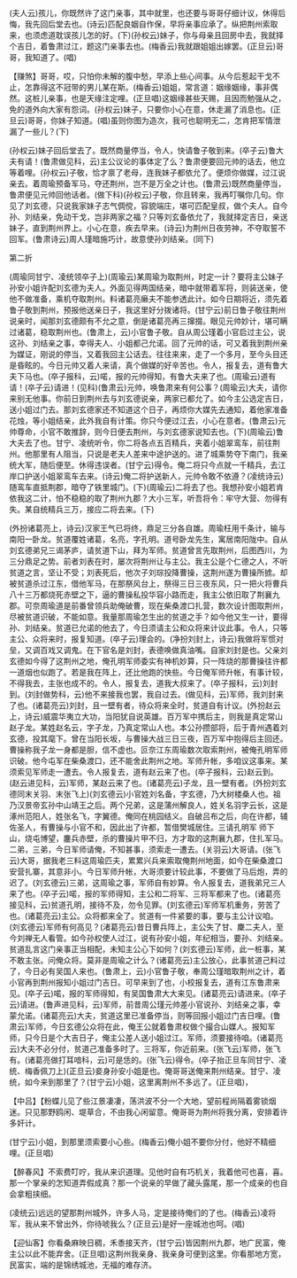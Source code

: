 <!-- { "loadSidebar": true } -->
(夫人云)孩儿，你既然许了这门亲事，其中就里，也还要与哥哥仔细计议，休得后悔，我先回后堂去也。(诗云)匹配良姻自作保，早将亲事应承了。纵把荆州索取来，也须虑道耽误孩儿怎的好。(下)(孙权云)妹子，你与母亲且回房中去，我就择个吉日，着鲁肃过江，题这门亲事去也。(梅香云)我就跟姐姐出嫁罢。(正旦云)哥哥，我知道了。(唱)

【赚煞】哥哥，哎，只怕你未解的腹中愁，早添上些心间事。从今后惹起干戈不止，怎靠得这不冠带的男儿某在斯。(梅香云)姐姐，常言道：姻缘姻缘，事非偶然。这桩儿亲事，也是天缘注定哩。(正旦唱)这姻缘甚些天赐，且因而勉强从之，免的道外向大家有怨词。(孙权云)妹子，只要你小心在意，休走漏了消息也。(正旦云)哥哥，你妹子知道。(唱)虽则你图为造次，我可也聪明无二，怎肯把军情泄漏了一些儿？(下)

(孙权云)妹子回后堂去了。既然商量停当，令人，快请鲁子敬到来。(卒子云)鲁大夫有请！(鲁肃做见科，云)主公议论的事体定了么？鲁肃便要回元帅的话去，他立等着哩。(孙权云)子敬，恰才禀了老母，连我妹子都依允了。便烦你做媒，过江说亲去。着周瑜预备军马，夺还荆州，岂不是万全之计也。(鲁肃云)既然商量停当，鲁肃便见元帅回他话者。(做下科)(孙权云)子敬，你且转来，我再叮嘱你几句。你见了刘玄德，只说我家妹子志气倜傥，容貌端庄，堪可匹配皇叔，做个夫人。自今孙、刘结亲，免动干戈，岂非两家之福？只等刘玄备依允了，我就择定吉日，亲送妹子，直到荆州界上。小心在意，疾去早来。(诗云)为荆州日夜劳神，不夺取誓不回军。(鲁肃诗云)周人瑾暗施巧计，故意使孙刘结亲。(同下)

第二折

(周瑜同甘宁、凌统领卒子上)(周瑜云)某周瑜为取荆州，时定一计？要将主公妹子孙安小姐许配刘玄德为夫人。外面见得两国结亲，暗中就带着军将，则装送亲，使他不做准备，乘机夺取荆州。料诸葛亮癞夫不能参透此计。如今日期将近，须先着鲁子敬到荆州，预报他送亲日子，我这里好分拨诸将。(甘宁云)前日鲁子敬往荆州说亲时，闻那刘玄德颇有不允之意，倒是诸葛亮再三撺掇。眼见元帅妙计，堪可瞒过诸葛，稳取荆州也。(鲁肃上，云)小官鲁子敬。自从周公瑾着小官启过主公，说这孙、刘结亲之事，幸得夫人、小姐都己允诺。回了元帅的话，可又着我到荆州亲为媒证，刚说的停当，又着我回主公话去。往往来来，走了一个多月，至今头目还是昏眩的。今日元帅又着人来请，真个做媒的好辛苦也。令人，报复去，道有鲁大夫下马也。(卒子报科，云)喏，报的元帅得知，有鲁大夫来了也。(周瑜云)道有请！(卒子云)请进！(见科)(鲁肃云)元帅，唤鲁肃来有何公事？(周瑜云)大夫，请你来别无他事。你前日到荆州去与刘玄德说亲，两家已都允了。如今主公选定吉日，送小姐过门去。那刘玄德家还不知道这个日子，再烦你大媒先去通知，着他家准备花烛，等小姐结亲，此外我自有计策。你只今便过江去，小心在意者。(鲁肃云)元帅尊命，小官不敢推辞，则今日便去荆州，与刘玄德家说知去也。(下)(周瑜云)鲁大夫去了也。甘宁、凌统听令，你二将各点五百精兵，夹着小姐翠鸾车，前往荆州。他那里有人阻当，只说是老夫人差来中途护送的。进了城乘势夺下南门，我亲统大军，随后便至。休得违误者。(甘宁云)得令。俺二将只今点就一千精兵，去江岸口护送小姐翠鸾车去来。(诗云)俺二将护送新人，元帅令敢不依遵？(凌统诗云)随鸾车直抵荆郡，暗夺了铁里城门。(下)(周瑜云)二将去了也。我想孙安小姐若肯依我这二计，怕不稳稳的取了荆州九郡？大小三军，听吾将令：牢守大营、勿得有失。某自统精兵三万，接应二将去来。(下)

(外扮诸葛亮上，诗云)汉家王气已将终，鼎足三分各自雄。周瑜枉用千条计，输与南阳一卧龙。贫道覆姓诸葛，名亮，字孔明。道号卧龙先生，寓居南阳陇中。自从刘玄德弟兄三谒茅庐，请贫道下山，拜为军师。贫道曾言先取荆州，后图西川，为三分鼎足之势。前者刘表在时，屡次将荆州让与主公。我主公是个仁德之人，不听贫道之言，坚让不受；刘表死后，他次子刘琮投降曹操，这荆州遂为曹操所掳。却被贫道杀过江东，借他军马，在那祭风台上，祭得三日三夜东风，只一把火将曹兵八十三万都烧死赤壁之下，逼的曹操私投华容小路而走，我主公依旧取了荆襄九郡。可奈周瑜道是前番曾领兵助俺破曹，现在柴桑渡口扎营，数次设计图取荆州，尽被贫道识破，不能如意。我量那周瑜怎生出的贫道之手？如今他又生一计，要得孙、刘结亲。贫道已允诺的他去了，今日须请主公和众将来计议此事。令人，只等主公、众将来时，报复知道。(卒子云)理会的。(净扮刘封上，诗云)我做将军惯对垒，又调百戏又调鬼。在下官名是刘封，表德唤做真油嘴。自家刘封是也。父亲刘玄德如今得了这荆州之地，俺孔明军师委实有神机妙算，只一阵烧的那曹操往许都一道烟也似跑了。若是我在阵上，还比他跑的快些。今日俺军师升帐，有事计较，不得我去，主张也成不的。令人，报复去，道我大叔来了。(卒子报科，云)刘封到。(刘封做势科，云)他不来接我也罢，我自过去。(做见科，云)军师，我刘封来了也。(诸葛亮云)刘封，且一壁有者，待众将来全时，贫道自有计议。(外扮赵云上，诗云)威震华夷立大功，当阳犹自说英雄。百万军中携后主，则我是真定常山赵子龙。某姓赵名云，字子龙，乃真定常山人也。本公孙攒部将，后于青州遇着刘玄德，投其麾下。曾在当阳长坂，与曹操大战三日三夜，百万军中抱得后主回还。曹操称我子龙一身都是胆，信不虚也。叵奈江东周瑜数次取索荆州，被俺孔明军师识破。他今屯军在柴桑渡口，还不能舍此荆州之地。军师升帐，多咱议这事来。某须索见军师走一遭去。令人报复去，道有赵云来了也。(卒子报科，云)赵云到。(赵云进见科，云)军师，某赵云来了也。(诸葛亮云)子龙，且一壁有者。(外扮刘玄德同末关羽、末张飞上)(刘玄德云)小官姓刘名备，字玄德，乃大树楼桑人也。祖乃汉景帝玄孙中山靖王之后。两个兄弟，这是蒲州解良人，姓关名羽字云长，这是涿州范阳人，姓张名飞，字翼德。俺同在桃园结义。自破吕布之后，向在许都，辅佐圣人，有曹操与小官不和，因此出了许都，暂借樊城居住。三请孔明军
师下山，烧屯博望，鏖兵赤壁，杀的曹操片甲不归，方才取的这荆襄九郡，住扎军马。二弟，三弟，今日军师请俺，不知甚事，须索走一遭去。(关羽云)大哥请。(张飞云)大哥，据我老三料这周瑜匹夫，累累兴兵来索取俺荆州地面，如今在柴桑渡口安营扎寨，其意非小。今日军师升帐，大哥须要计较此事，不要做了马后炮，弄的迟了。(刘玄德云)三弟，这周瑜之事，军师自有妙算。令人报复去，道我弟兄三人来了也。(卒子云)喏，报的军师得知，主公和二将军、三将军都来了也。(诸葛亮接见科，云)贫道孔明，接待不及，勿令见罪。(刘玄德云)军师军机重务，劳苦了也。(诸葛亮云)主公。众将都来全了。贫道有一件紧要的事，要与主公计议咱。(刘玄德云)军师有何高见？(渚葛亮云)昔日曹兵阵上，主公失了甘、麇二夫人，至今刘禅无人看管。如今孙权使人过江，说有孙安小姐，年纪相当，要孙、刘结亲。贫道乱言这门亲事正当相配，未知主公心下如何？(刘玄德云)军师，此一桩事，某不敢主张。问俺众将。莫非是周瑜之计么？(诸葛亮云)主公放心，此事贫道己料过了，今日必有吴国人来也。(鲁肃上，云)小官鲁子敬，奉周公瑾暗取荆州之计，着小官再到荆州报知小姐过门吉日。可早来到了也，小校报复去，道有江东鲁肃来见。(卒子云)喏，报的军师得知，有吴国鲁肃大大来见。(诸葛亮云)请进来。(卒子云)请进。(鲁声进见科，云)军师，前昔周公瑾元帅差小官说孙、刘结亲之事，幸蒙允诺。(诸葛亮云)大夫，贫道这里已准备停当，则等回报小姐过门吉日哩。(鲁肃云)军师，今日玄德公众将在此，俺王公就着鲁肃权做个撮合山媒人。报知军师，只今日是个大吉日子，俺主公差人送小姐过江。军师，须要接待咱。(诸葛亮云)大夫不必分付，贫道己准备多时了。三将军，你近前来。(张飞云)军师，张飞有。(诸葛亮做打耳喑科，云)可是恁的。(张飞云)得令。(卒子抬正旦车同甘宁、凌统、梅香佩刀上)(正旦云)妾身孙安小姐是也。俺哥哥送俺来荆州结亲。甘宁、凌统，如今来到那里了？(甘宁云)小姐，这里离荆州不多远了。(正旦唱)，

【中吕】【粉蝶儿见了些江景凄凄，荡洪波不分一个大地，望前程尚隔着雾锁烟迷。只见那野鸥闲、堤草合，不由我心闲留意。俺哥哥为荆州将我分离，安排着许多奸计。

(甘宁云)小姐，到那里须索要小心些。(梅香云)俺小姐不要你分付，他好不精细哩。(正旦唱)

【醉春风】不索费叮咛，我从来识道理。见他时自有巧机关，我着他可也喜，喜。那一个掌亲的怎知道弄假成真？那一个说亲的早做了藏头露尾，那一个成亲的也自会拿粗挟细。

(凌统云)远远的望那荆州城外，许多人马，定是接待俺们的了也。(梅香云)凌将军，我从来不曾出外，你待唬我么？(正旦云)是好一座城池也呵。(唱)

【迎仙客】你看桑麻映日稠，禾黍接天齐，(甘宁云)皆因荆州九郡，地广民富，俺主公以此不能弃舍。(正旦唱)这荆州我亲身、我亲身可便到这里。你看那地方宽，民富实，端的是锦绣城池，无福的难存济。

